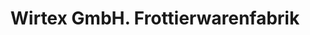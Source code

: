 ---
title: "Wirtex GmbH. Frottierwarenfabrik"
url: /gastern/wirtex-gmbh-frottierwarenfabrik/
shop: Textil
---
